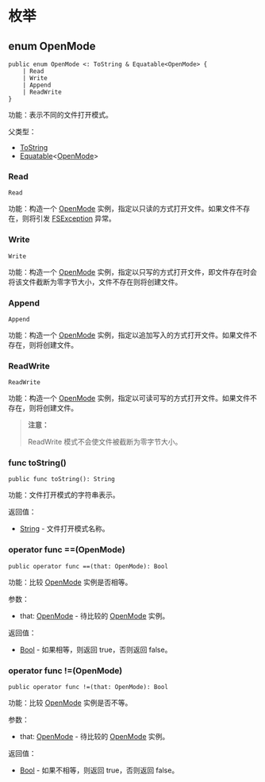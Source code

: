 # 枚举

## enum OpenMode

```cangjie
public enum OpenMode <: ToString & Equatable<OpenMode> {
    | Read
    | Write
    | Append
    | ReadWrite
}
```

功能：表示不同的文件打开模式。

父类型：

- [ToString](../../../std/core/core_package_api/core_package_interfaces.md#interface-tostring)
- [Equatable](../../../std/core/core_package_api/core_package_interfaces.md#interface-equatablet)\<[OpenMode](./fs_package_enums.md#enum-openmode)>

### Read

```cangjie
Read
```

功能：构造一个 [OpenMode](fs_package_enums.md#enum-openmode) 实例，指定以只读的方式打开文件。如果文件不存在，则将引发 [FSException](fs_package_exceptions.md#class-fsexception) 异常。

### Write

```cangjie
Write
```

功能：构造一个 [OpenMode](fs_package_enums.md#enum-openmode) 实例，指定以只写的方式打开文件，即文件存在时会将该文件截断为零字节大小，文件不存在则将创建文件。

### Append

```cangjie
Append
```

功能：构造一个 [OpenMode](fs_package_enums.md#enum-openmode) 实例，指定以追加写入的方式打开文件。如果文件不存在，则将创建文件。

### ReadWrite

```cangjie
ReadWrite
```

功能：构造一个 [OpenMode](fs_package_enums.md#enum-openmode) 实例，指定以可读可写的方式打开文件。如果文件不存在，则将创建文件。

> **注意：**
>
> ReadWrite 模式不会使文件被截断为零字节大小。

### func toString()

```cangjie
public func toString(): String
```

功能：文件打开模式的字符串表示。

返回值：

- [String](../../../std/core/core_package_api/core_package_structs.md#struct-string) - 文件打开模式名称。

### operator func ==(OpenMode)

```cangjie
public operator func ==(that: OpenMode): Bool
```

功能：比较 [OpenMode](fs_package_enums.md#enum-openmode) 实例是否相等。

参数：

- that: [OpenMode](fs_package_enums.md#enum-openmode) - 待比较的 [OpenMode](fs_package_enums.md#enum-openmode) 实例。

返回值：

- [Bool](../../../std/core/core_package_api/core_package_intrinsics.md#bool) - 如果相等，则返回 true，否则返回 false。

### operator func !=(OpenMode)

```cangjie
public operator func !=(that: OpenMode): Bool
```

功能：比较 [OpenMode](fs_package_enums.md#enum-openmode) 实例是否不等。

参数：

- that: [OpenMode](fs_package_enums.md#enum-openmode) - 待比较的 [OpenMode](fs_package_enums.md#enum-openmode) 实例。

返回值：

- [Bool](../../../std/core/core_package_api/core_package_intrinsics.md#bool) - 如果不相等，则返回 true，否则返回 false。
